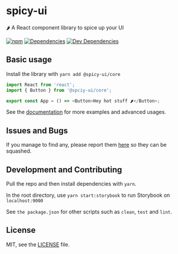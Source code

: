 # spicy-ui

🌶️ A React component library to spice up your UI

[![npm](https://img.shields.io/npm/v/@spicy-ui/core.svg)](https://www.npmjs.com/package/@spicy-ui/core)
[![Dependencies](https://david-dm.org/spicy-ui/core/status.svg)](https://david-dm.org/spicy-ui/core)
[![Dev Dependencies](https://david-dm.org/spicy-ui/core/dev-status.svg)](https://david-dm.org/spicy-ui/core?type=dev)

## Basic usage

Install the library with `yarn add @spicy-ui/core`

```js
import React from 'react';
import { Button } from '@spciy-ui/core';

export const App = () => <Button>Hey hot stuff 🌶️</Button>;
```

See the [documentation](https://spicy-ui.netlify.app/) for more examples and advanced usages.

## Issues and Bugs

If you manage to find any, please report them [here](https://github.com/spicy-ui/core/issues) so they can be squashed.

## Development and Contributing

Pull the repo and then install dependencies with `yarn`.

In the root directory, use `yarn start:storybook` to run Storybook on `localhost:9000`

See `the package.json` for other scripts such as `clean`, `test` and `lint`.

## License

MIT, see the [LICENSE](./LICENSE) file.
